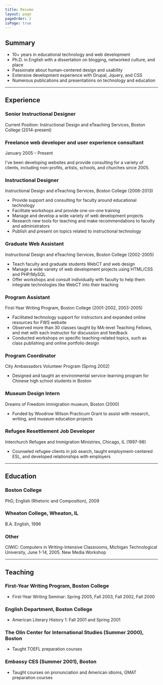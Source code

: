 ```yaml
---
title: Resume
layout: page
pageOrder: 2
isPage: true
---
```


## Summary

* 10+ years in educational technology and web development
* Ph.D. in English with a dissertation on blogging, networked culture, and place
* Passionate about human-centered design and usability
* Extensive development experience with Drupal, Jquery, and CSS
* Numerous publications and presentations on technology and education

---

## Experience 

### Senior Instructional Designer

Current Position: Instructional Design and eTeaching Services, Boston College (2014-present)

### Freelance web developer and user experience consultant

January 2005 – Present

I've been developing websites and provide consulting for a variety of clients, including non-profits, artists, schools, and churches since 2005.

### Instructional Designer

Instructional Design and eTeaching Services, Boston College (2006-2013)

* Provide support and consulting for faculty around educational technology
* Facilitate workshops and provide one-on-one training
* Manage and develop a wide variety of web development projects
* Research new tools for teaching and make recommendations to faculty and administrators 
* Publish and present on topics related to instructional technology

### Graduate Web Assistant

Instructional Design and eTeaching Services, Boston College (2002-2005)

* Teach faculty and graduate students WebCT and web design
* Manage a wide variety of web development projects using HTML/CSS and PHP/MySQL
* Offer workshops and consult individually with faculty to help them integrate technologies like WebCT into their teaching

### Program Assistant

First-Year Writing Program, Boston College (2001-2002, 2003-2005)

* Facilitated technology support for instructors and expanded online resources for FWS website
* Observed more than 30 classes taught by MA-level Teaching Fellows, and met with each instructor for discussion and feedback
* Conducted workshops on specific teaching-related topics, such as class publishing and online portfolio design

### Program Coordinator

City Ambassadors Volunteer Program (Spring 2002)

* Designed and taught an environmental service-learning program for Chinese high school students in Boston

### Museum Design Intern

Dreams of Freedom immigration museum, Boston (2000)

* Funded by Woodrow Wilson Practicum Grant to assist with research, writing, and museum education projects

### Refugee Resettlement Job Developer

Interchurch Refugee and Immigration Ministries, Chicago, IL (1997-98)

* Counseled refugee clients in job search, taught employment-centered ESL, and developed relationships with employers
* * *

## Education

### Boston College

PhD, English (Rhetoric and Composition), 2009

### Wheaton College, Wheaton, IL

B.A. English, 1996 

### Other 

CIWIC: Computers in Writing-Intensive Classrooms, Michigan Technological University, June 1-14, 2005. New Media Workshop 

---

## Teaching

### First-Year Writing Program, Boston College

* First-Year Writing Seminar: Spring 2005, Fall 2003, Fall 2002, Fall 2000

### English Department, Boston College

* American Literary History 1: Fall 2001 and Spring 2001

### The Olin Center for International Studies (Summer 2000), Boston

* Taught TOEFL preparation courses

### Embassy CES (Summer 2001), Boston

* Taught courses on pronunciation and American idioms, GMAT preparation courses  
